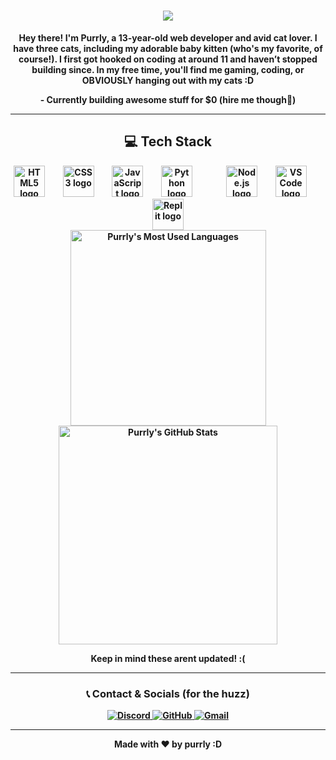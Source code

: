 <h1 align="center">
  <a href="https://git.io/typing-svg">
    <img src="https://readme-typing-svg.herokuapp.com/?lines=HELLO,+THERE!👋;THIS+IS+PURRLY+:D...;NICE+TO+MEET+YOU!;YOU'RE+AWESOME;WELCOME+TO+MY+DIGITAL+REALM;I+HAVE+STRONG+SKILLS+IN+HTML+AND+CSS,;+I+ALSO+KNOW+JAVASCRIPT...;AND+LITTLE+PYTHON!;IM+STILL+LEARNING+:);READ+MORE+ABOUT+ME+BELOW;OKAY,+GO+AWAY+NOW!;I+SAID+LEAVE;IM+WARNING+YOU;YOU+ASKED+FOR+IT...;Never+gonna+give+you+up...;Never+gonna+let+you+down...;Never+gonna+run+around+and+desert+you...;Never+gonna+make+you+cry...;Never+gonna+say+goodbye...;Never+gonna+tell+a+lie+and+hurt+you!;WOW+YOU+REALLY+STAYED+THROUGH+THAT;WELL+BYE+IG;YOU+REALIZE+YOU'RE+WASTING+TIME;&center=true&size=30&color=FF69B4&width=800">
  </a>
</h1>





<p align="center">
<b>Hey there! I'm Purrly, a 13-year-old web developer and avid cat lover. I have three cats, including my adorable baby kitten (who's my favorite, of course!). I first got hooked on coding at around 11 and haven’t stopped building since. In my free time, you'll find me gaming, coding, or OBVIOUSLY hanging out with my cats :D<b>
</p>
<p align="center">
  <b>- Currently building awesome stuff for $0 (hire me though👀)</b>
</p>



---

<h2 align="center">💻 Tech Stack</h2>

<div align="center">
  <img src="https://cdn.jsdelivr.net/gh/devicons/devicon/icons/html5/html5-original.svg" height="50" alt="HTML5 logo" />
  <img width="22" />
  <img src="https://cdn.jsdelivr.net/gh/devicons/devicon/icons/css3/css3-original.svg" height="50" alt="CSS3 logo" />
  <img width="22" />
  <img src="https://cdn.jsdelivr.net/gh/devicons/devicon/icons/javascript/javascript-original.svg" height="50" alt="JavaScript logo" />
  <img width="22" />
  <img src="https://cdn.jsdelivr.net/gh/devicons/devicon/icons/python/python-original.svg" height="50" alt="Python logo" />
  <img width="22" />
  <img width="22" />
  <img src="https://cdn.jsdelivr.net/gh/devicons/devicon/icons/nodejs/nodejs-original.svg" height="50" alt="Node.js logo" />
  <img width="22" />
  <img src="https://cdn.jsdelivr.net/gh/devicons/devicon/icons/vscode/vscode-original.svg" height="50" alt="VS Code logo" />
  <img width="22" />
  <img src="https://cdn.jsdelivr.net/gh/devicons/devicon/icons/replit/replit-original.svg" height="50" alt="Replit logo" />
</div>

<div align="center">
  <img src="https://github-readme-stats.vercel.app/api/top-langs/?username=purrlyy&layout=compact&theme=radical" alt="Purrly's Most Used Languages" width="313" />
  <img src="https://github-readme-stats.vercel.app/api?username=purrlyy&show_icons=true&theme=radical" alt="Purrly's GitHub Stats" width="350" />
</div>

<p align="center">
<b>Keep in mind these arent updated! :(<b>
</p>


---

<h3 align="center">📞 Contact & Socials (for the huzz)</h3>

<div align="center">
  <a href="https://discord.com/users/Sxgei" target="_blank">
    <img src="https://img.shields.io/badge/Discord-%235865F2.svg?style=for-the-badge&logo=discord&logoColor=white" alt="Discord">
  </a>
  <a href="https://github.com/purrlyy" target="_blank">
    <img src="https://img.shields.io/badge/GitHub-%23181717.svg?style=for-the-badge&logo=github&logoColor=white" alt="GitHub">
  </a>
  <a href="mailto:Purrly@proton.me" target="_blank">
    <img src="https://img.shields.io/badge/Gmail-%23D14836.svg?style=for-the-badge&logo=gmail&logoColor=white" alt="Gmail">
  </a>
</div>


---

<p align="center">
<b>Made with ❤ by purrly :D<b>
</p>

